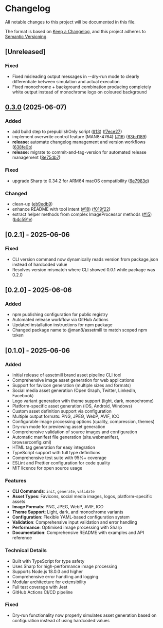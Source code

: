 # Changelog

All notable changes to this project will be documented in this file.

The format is based on [Keep a Changelog](https://keepachangelog.com/en/1.0.0/),
and this project adheres to [Semantic Versioning](https://semver.org/spec/v2.0.0.html).

## [Unreleased]

### Fixed
- Fixed misleading output messages in --dry-run mode to clearly differentiate between simulation and actual execution
- Fixed monochrome + background combination producing completely white output instead of monochrome logo on coloured background

## [0.3.0](https://github.com/man8/assetmill/compare/v0.2.1...v0.3.0) (2025-06-07)


### Added

* add build step to prepublishOnly script ([#13](https://github.com/man8/assetmill/issues/13)) ([f7ece27](https://github.com/man8/assetmill/commit/f7ece27fa5e920f9fab3d764a5237007a81b848e))
* implement overwrite control feature (MAN8-4764) ([#16](https://github.com/man8/assetmill/issues/16)) ([63bd189](https://github.com/man8/assetmill/commit/63bd18971ddf8ad18dfc6360d8c432ace7e0c85b))
* **release:** automate changelog management and version workflows ([638fe0b](https://github.com/man8/assetmill/commit/638fe0b1290ecf2f3ddd356224c8562a3375958f))
* **release:** migrate to commit-and-tag-version for automated release management ([8e75db7](https://github.com/man8/assetmill/commit/8e75db72fb0ea33d813bde7c969fb7c5c31fee90))


### Fixed

* upgrade Sharp to 0.34.2 for ARM64 macOS compatibility ([6e7983d](https://github.com/man8/assetmill/commit/6e7983d5677c40899b021f8bef957008cdb74264))


### Changed

* clean-up ([eb9edb9](https://github.com/man8/assetmill/commit/eb9edb970b84e6872083b77cc5f5a495261f5c97))
* enhance README with tool intent ([#18](https://github.com/man8/assetmill/issues/18)) ([f019f22](https://github.com/man8/assetmill/commit/f019f22bae6af08bc97ca23e5b4e5388d23f89ef))
* extract helper methods from complex ImageProcessor methods ([#15](https://github.com/man8/assetmill/issues/15)) ([b4c591e](https://github.com/man8/assetmill/commit/b4c591e006dbe390768b922ac57f8bf454bc263c))

## [0.2.1] - 2025-06-06

### Fixed
- CLI version command now dynamically reads version from package.json instead of hardcoded value
- Resolves version mismatch where CLI showed 0.0.1 while package was 0.2.0

## [0.2.0] - 2025-06-06

### Added
- npm publishing configuration for public registry
- Automated release workflow via GitHub Actions
- Updated installation instructions for npm package
- Changed package name to @man8/assetmill to match scoped npm token

## [0.1.0] - 2025-06-06

### Added
- Initial release of assetmill brand asset pipeline CLI tool
- Comprehensive image asset generation for web applications
- Support for favicon generation (multiple sizes and formats)
- Social media asset generation (Open Graph, Twitter, LinkedIn, Facebook)
- Logo variant generation with theme support (light, dark, monochrome)
- Platform-specific asset generation (iOS, Android, Windows)
- Custom asset definition support via configuration
- Multiple output formats: PNG, JPEG, WebP, AVIF, ICO
- Configurable image processing options (quality, compression, themes)
- Dry-run mode for previewing asset generation
- Comprehensive validation of source images and configuration
- Automatic manifest file generation (site.webmanifest, browserconfig.xml)
- HTML tag generation for easy integration
- TypeScript support with full type definitions
- Comprehensive test suite with 95%+ coverage
- ESLint and Prettier configuration for code quality
- MIT licence for open source usage

### Features
- **CLI Commands**: `init`, `generate`, `validate`
- **Asset Types**: Favicons, social media images, logos, platform-specific assets
- **Image Formats**: PNG, JPEG, WebP, AVIF, ICO
- **Theme Support**: Light, dark, and monochrome variants
- **Configuration**: Flexible YAML-based configuration system
- **Validation**: Comprehensive input validation and error handling
- **Performance**: Optimised image processing with Sharp
- **Documentation**: Comprehensive README with examples and API reference

### Technical Details
- Built with TypeScript for type safety
- Uses Sharp for high-performance image processing
- Supports Node.js 18.0.0 and higher
- Comprehensive error handling and logging
- Modular architecture for extensibility
- Full test coverage with Jest
- GitHub Actions CI/CD pipeline

### Fixed
- Dry-run functionality now properly simulates asset generation based on configuration instead of using hardcoded values
